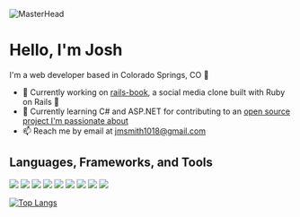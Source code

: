 ![MasterHead](https://live.staticflickr.com/65535/52185224349_74301fa3f5_k.jpg)

# Hello, I'm Josh

I'm a web developer based in Colorado Springs, CO :mount_fuji:

- :telescope: Currently working on [rails-book](https://github.com/JoshDevHub/rails-book), a social media clone built with Ruby on Rails :gem:
- :seedling: Currently learning C# and ASP.NET for contributing to an [open source project I'm passionate about](https://github.com/leaderboardsgg/leaderboard-backend)
- :mailbox: Reach me by email at jmsmith1018@gmail.com

## Languages, Frameworks, and Tools
[<img src="https://img.shields.io/badge/-Ruby-CC342D?logo=ruby&logoColor=white&style=for-the-badge"/>]() [<img src="https://img.shields.io/badge/-rails-#CC0000?logo=ruby-on-rails&logoColor=white&style=for-the-badge"/>]() [<img src="https://img.shields.io/badge/-html5-#E34F26?logo=html5&logoColor=white&style=for-the-badge"/>]() [<img src="https://img.shields.io/badge/-css3-#1572B6?logo=css3&logoColor=white&style=for-the-badge"/>]() [<img src="https://img.shields.io/badge/-javascript-#F7DF1E?logo=javascript&logoColor=white&style=for-the-badge"/>]() [<img src="https://img.shields.io/badge/-stimulus-#77E8B9?logo=stimulus&logoColor=white&style=for-the-badge"/>]() [<img src="https://img.shields.io/badge/-git-#F05032?logo=git&logoColor=white&style=for-the-badge"/>]() [<img src="https://img.shields.io/badge/-github-#181717?logo=github&logoColor=white&style=for-the-badge"/>]() [<img src="https://img.shields.io/badge/-heroku-#430098?logo=heroku&logoColor=white&style=for-the-badge"/>]()

[![Top Langs](https://github-readme-stats.vercel.app/api/top-langs/?username=JoshDevHub&layout=compact&theme=dracula&langs_count=6)](https://github.com/anuraghazra/github-readme-stats)
